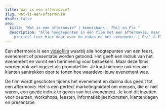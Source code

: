 ```yaml
---
title: Wat is een aftermovie?
slug: wat-is-een-aftermovie
draft: false
seo:
  title: "Wat is een aftermovie? | kennisbank | Phil en Flo "
  description: "Alle hoogtepunten in één film met een aftermovie, maar wat is het
    precies? Leer hier meer over de video na het evenement. | Phil & Flo "
---
```

Een aftermovie is een [videofilm](https://www.philenflo.nl/oplossingen/videomarketing/) waarbij alle hoogtepunten van een feest, evenement of presentatie worden getoond. Het geeft een indruk van het evenement en vormt een herinnering voor bezoekers. Maar deze films worden ook wel ingezet als promotiefilm. Je kunt hiermee ook nieuwe klanten aantrekken door te tonen hoe waardevol jouw evenement was. 

De film wordt geschoten tijdens het evenement en daarna dus geëdit tot een aftermovie. Het is een perfect marketingmiddel om mensen, die er niet waren, een goede indruk te geven van het evenement. Je kunt dit inzetten voor beurzen, workshops, feesten, informatiebijeenkomsten, klantendagen en presentatie.